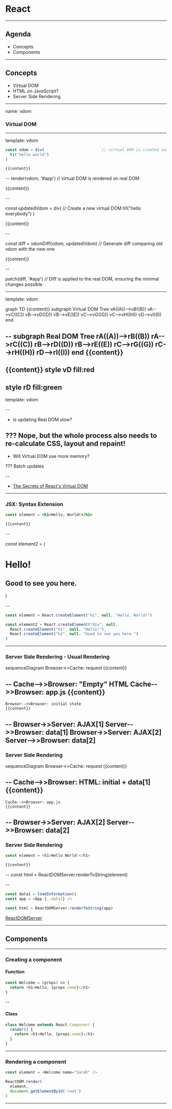 # React

---

## Agenda

* Concepts
* Components

---

## Concepts

* Virtual DOM
* HTML on JavaScript?
* Server Side Rendering

---
name: vdom

### Virtual DOM

---
template: vdom

```js
const vdom = div(                         // virtual DOM is created and saved on memory
  h1("hello world")
)

{{content}}
```

--
render(vdom, '#app')                      // virtual DOM is rendered on real DOM

{{content}}

--

const updatedVdom = div(                  // Create a new virtual DOM
  h1("hello everybody")
)

{{content}}

--

const diff = vdomDiff(vdom, updatedVdom)  // Generate diff comparing old vdom with the new one

{{content}}

--

patch(diff, '#app')                       // Diff is applied to the real DOM, ensuring the minimal changes possible

---
template: vdom

<div class="mermaid">
graph TD
    {{content}}
    subgraph Virtual DOM Tree
      vA((A))-->vB((B))
      vA-->vC((C))
      vB-->vD((D))
      vB-->vE((E))
      vC-->vG((G))
      vC-->vH((H))
      vD-->vI((I))
    end
</div>

--
subgraph Real DOM Tree
  rA((A))-->rB((B))
  rA-->rC((C))
  rB-->rD((D))
  rB-->rE((E))
  rC-->rG((G))
  rC-->rH((H))
  rD-->rI((I))
end
{{content}}
--
{{content}}
style vD fill:red
--
style rD fill:green
---
template: vdom

--

* Is updating Real DOM slow?

???
Nope, but the whole process also needs to re-calculate CSS, layout and repaint!
--

* Will Virtual DOM use more memory?

???
Batch updates

--

* [The Secrets of React's Virtual DOM](https://youtu.be/-DX3vJiqxm4?t=1166)

---

### JSX: Syntax Extension

```jsx
const element = <h1>Hello, World!</h1>

{{content}}
```

--

const element2 = (
  <div>
    <h1>Hello!</h1>
    <h2>Good to see you here.</h2>
  </div>
)

--

```js
const element = React.createElement("h1", null, "Hello, World!")

const element2 = React.createElement("div", null,
  React.createElement("h1", null, "Hello!"),
  React.createElement("h2", null, "Good to see you here.")
)
```

---

### Server Side Rendering - Usual Rendering

<div class="mermaid">
sequenceDiagram
    Browser->>Cache: request
    {{content}}
</div>

--
    Cache-->>Browser: "Empty" HTML
    Cache-->>Browser: app.js
    {{content}}
--
    Browser-->>Browser: initial state
    {{content}}
--
    Browser->>Server: AJAX[1]
    Server-->>Browser: data[1]
    Browser->>Server: AJAX[2]
    Server-->>Browser: data[2]
---

### Server Side Rendering

<div class="mermaid">
sequenceDiagram
    Browser->>Cache: request
    {{content}}
</div>

--
    Cache-->>Browser: HTML: initial + data[1]
    {{content}}
--
    Cache-->>Browser: app.js
    {{content}}
--
    Browser->>Server: AJAX[2]
    Server-->>Browser: data[2]
---

### Server Side Rendering

```js
const element = <h1>Hello World!</h1>

{{content}}
```

--
const html = ReactDOMServer.renderToString(element)

--

```js
const data1 = loadInformation()
const app = <App {..data1} />

const html = ReactDOMServer.renderToString(app)
```

[ReactDOMServer](https://facebook.github.io/react/docs/react-dom-server.html)

---

## Components

---

### Creating a component

#### Function

```js
const Welcome = (props) => {
  return <h1>Hello, {props.name}</h1>
}

```

--

#### Class


```js
class Welcome extends React.Component {
  render() {
    return <h1>Hello, {props.name}</h1>
  }
}

```

---

### Rendering a component

```js
const element = <Welcome name="Sarah" />

ReactDOM.render(
  element,
  document.getElementById('root')
)
```

---

